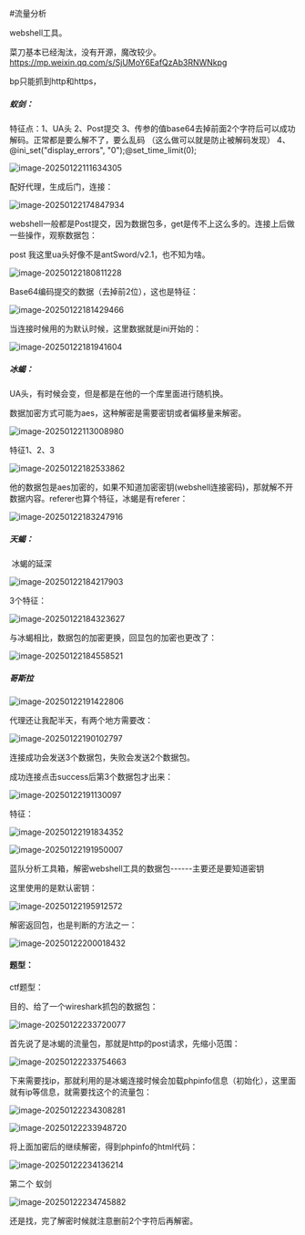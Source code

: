 
#流量分析

webshell工具。

菜刀基本已经淘汰，没有开源，魔改较少。https://mp.weixin.qq.com/s/SjUMoY6EafQzAb3RNWNkpg

bp只能抓到http和https，

##### 蚁剑：

  特征点：1、UA头       2、Post提交       3、传参的值base64去掉前面2个字符后可以成功解码。正常都是要么解不了，要么乱码 （这么做可以就是防止被解码发现）         4、@ini_set("display_errors", "0");@set_time_limit(0);

![image-20250122111634305](https://cdn.jsdelivr.net/gh/maybeyjb/blue-team/img/202506161536756.png)

配好代理，生成后门，连接：

![image-20250122174847934](https://cdn.jsdelivr.net/gh/maybeyjb/blue-team/img/202506161536757.png)

webshell一般都是Post提交，因为数据包多，get是传不上这么多的。连接上后做一些操作，观察数据包：

post  我这里ua头好像不是antSword/v2.1，也不知为啥。

![image-20250122180811228](https://cdn.jsdelivr.net/gh/maybeyjb/blue-team/img/202506161536758.png)

Base64编码提交的数据（去掉前2位），这也是特征：

![image-20250122181429466](https://cdn.jsdelivr.net/gh/maybeyjb/blue-team/img/202506161536759.png)

当连接时候用的为默认时候，这里数据就是ini开始的：

![image-20250122181941604](https://cdn.jsdelivr.net/gh/maybeyjb/blue-team/img/202506161536760.png)

##### 冰蝎：

   UA头，有时候会变，但是都是在他的一个库里面进行随机换。	

数据加密方式可能为aes，这种解密是需要密钥或者偏移量来解密。

![image-20250122113008980](https://cdn.jsdelivr.net/gh/maybeyjb/blue-team/img/202506161536761.png)

特征1、2、3

![image-20250122182533862](https://cdn.jsdelivr.net/gh/maybeyjb/blue-team/img/202506161536762.png)

他的数据包是aes加密的，如果不知道加密密钥(webshell连接密码)，那就解不开数据内容。referer也算个特征，冰蝎是有referer：

![image-20250122183247916](https://cdn.jsdelivr.net/gh/maybeyjb/blue-team/img/202506161536763.png)



##### 天蝎：

​       冰蝎的延深

![image-20250122184217903](https://cdn.jsdelivr.net/gh/maybeyjb/blue-team/img/202506161536764.png)

3个特征：

![image-20250122184323627](https://cdn.jsdelivr.net/gh/maybeyjb/blue-team/img/202506161536765.png)

与冰蝎相比，数据包的加密更换，回显包的加密也更改了：

![image-20250122184558521](https://cdn.jsdelivr.net/gh/maybeyjb/blue-team/img/202506161536766.png)

##### 哥斯拉

![image-20250122191422806](https://cdn.jsdelivr.net/gh/maybeyjb/blue-team/img/202506161536767.png)

代理还让我配半天，有两个地方需要改：

![image-20250122190102797](https://cdn.jsdelivr.net/gh/maybeyjb/blue-team/img/202506161536768.png)

   连接成功会发送3个数据包，失败会发送2个数据包。

成功连接点击success后第3个数据包才出来：

![image-20250122191130097](https://cdn.jsdelivr.net/gh/maybeyjb/blue-team/img/202506161536769.png)

特征：

![image-20250122191834352](https://cdn.jsdelivr.net/gh/maybeyjb/blue-team/img/202506161536770.png)

![image-20250122191950007](https://cdn.jsdelivr.net/gh/maybeyjb/blue-team/img/202506161536771.png)

  蓝队分析工具箱，解密webshell工具的数据包------主要还是要知道密钥

这里使用的是默认密钥：

![image-20250122195912572](https://cdn.jsdelivr.net/gh/maybeyjb/blue-team/img/202506161536772.png)

解密返回包，也是判断的方法之一：

![image-20250122200018432](https://cdn.jsdelivr.net/gh/maybeyjb/blue-team/img/202506161536773.png)

#### 题型：

  ctf题型：

目的、给了一个wireshark抓包的数据包：

![image-20250122233720077](https://cdn.jsdelivr.net/gh/maybeyjb/blue-team/img/202506161536774.png)

首先说了是冰蝎的流量包，那就是http的post请求，先缩小范围：

![image-20250122233754663](https://cdn.jsdelivr.net/gh/maybeyjb/blue-team/img/202506161536775.png)

下来需要找ip，那就利用的是冰蝎连接时候会加载phpinfo信息（初始化），这里面就有ip等信息，就需要找这个的流量包：

![image-20250122234308281](https://cdn.jsdelivr.net/gh/maybeyjb/blue-team/img/202506161536776.png)

![image-20250122233948720](https://cdn.jsdelivr.net/gh/maybeyjb/blue-team/img/202506161536777.png)

将上面加密后的继续解密，得到phpinfo的html代码：

 ![image-20250122234136214](https://cdn.jsdelivr.net/gh/maybeyjb/blue-team/img/202506161536778.png)



 第二个   蚁剑

![image-20250122234745882](https://cdn.jsdelivr.net/gh/maybeyjb/blue-team/img/202506161536779.png)

还是找，完了解密时候就注意删前2个字符后再解密。

